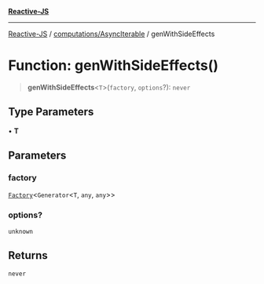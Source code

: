 [**Reactive-JS**](../../../README.md)

***

[Reactive-JS](../../../README.md) / [computations/AsyncIterable](../README.md) / genWithSideEffects

# Function: genWithSideEffects()

> **genWithSideEffects**\<`T`\>(`factory`, `options`?): `never`

## Type Parameters

• **T**

## Parameters

### factory

[`Factory`](../../../functions/type-aliases/Factory.md)\<`Generator`\<`T`, `any`, `any`\>\>

### options?

`unknown`

## Returns

`never`
